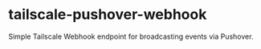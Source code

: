 # tailscale-pushover-webhook
Simple Tailscale Webhook endpoint for broadcasting events via Pushover.
